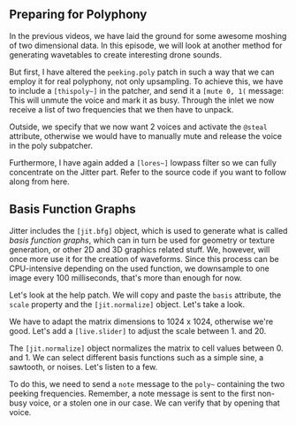 ## Preparing for Polyphony

In the previous videos, we have laid the ground for some awesome moshing of two dimensional data. In this episode, we will look at another method for generating wavetables to create interesting drone sounds.

But first, I have altered the `peeking.poly` patch in such a way that we can employ it for real polyphony, not only upsampling. To achieve this, we have to include a `[thispoly~]` in the patcher, and send it a `[mute 0, 1(` message: This will unmute the voice and mark it as busy. Through the inlet we now receive a list of two frequencies that we then have to unpack.

Outside, we specify that we now want 2 voices and activate the `@steal` attribute, otherwise we would have to manually mute and release the voice in the poly subpatcher.

Furthermore, I have again added a `[lores~]` lowpass filter so we can fully concentrate on the Jitter part. Refer to the source code if you want to follow along from here.

## Basis Function Graphs

Jitter includes the `[jit.bfg]` object, which is used to generate what is called _basis function graphs_, which can in turn be used for geometry or texture generation, or other 2D and 3D graphics related stuff. We, however, will once more use it for the creation of waveforms. Since this process can be CPU-intensive depending on the used function, we downsample to one image every 100 milliseconds, that's more than enough for now.

Let's look at the help patch. We will copy and paste the `basis` attribute, the `scale` property and the `[jit.normalize]` object. Let's take a look.

We have to adapt the matrix dimensions to 1024 x 1024, otherwise we're good. Let's add a `[live.slider]` to adjust the scale between 1. and 20.

The `[jit.normalize]` object normalizes the matrix to cell values between 0. and 1. We can select different basis functions such as a simple sine, a sawtooth, or noises. Let's listen to a few.

To do this, we need to send a `note` message to the `poly~` containing the two peeking frequencies. Remember, a note message is sent to the first non-busy voice, or a stolen one in our case. We can verify that by opening that voice.
